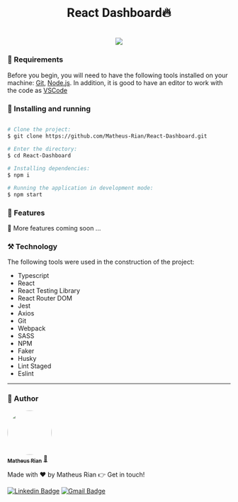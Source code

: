 <h1 style="font-family: roboto;" align='center'>React Dashboard🔥</h1>

<h1 style="font-family: roboto;" align='center'>
  <img src='https://img.shields.io/static/v1?label=status&message=Development&color=ffd700&style=for-the-badge&logo=React'></img>
</h1>


### :hammer: Requirements

Before you begin, you will need to have the following tools installed on your machine:
[Git](https://git-scm.com), [Node.js](https://nodejs.org/en/). 
In addition, it is good to have an editor to work with the code as [VSCode](https://code.visualstudio.com/)

### :rocket: Installing and running

```bash

# Clone the project:
$ git clone https://github.com/Matheus-Rian/React-Dashboard.git

# Enter the directory:
$ cd React-Dashboard
  
# Installing dependencies:
$ npm i

# Running the application in development mode:
$ npm start
``` 

### 🏁 Features 

🚧 More features coming soon ...

### ⚒️ Technology

The following tools were used in the construction of the project:

 - Typescript
 - React
 - React Testing Library
 - React Router DOM
 - Jest
 - Axios
 - Git
 - Webpack
 - SASS
 - NPM
 - Faker
 - Husky
 - Lint Staged
 - Eslint

---
### :trident: Author 

<a href="https://www.linkedin.com/in/matheus-rian-19b81a183/">
 <img style="border-radius: 50%;" src="https://avatars0.githubusercontent.com/u/53922139?s=460&u=78916fa8ef722becba440780b3f5756e66507bb7&v=4" width="100px;" alt=""/>
 <br />
 <sub><b>Matheus Rian</b></sub></a> <a href="https://www.linkedin.com/in/matheus-rian-19b81a183/" title="MatheusRian">🚀</a>

 Made with ❤️ by Matheus Rian :point_right: Get in touch!

[![Linkedin Badge](https://img.shields.io/badge/-Matheus-blue?style=flat-square&logo=Linkedin&logoColor=white&link=https://www.linkedin.com/in/tgmarinho/)](https://www.linkedin.com/in/matheus-rian-19b81a183/) [![Gmail Badge](https://img.shields.io/badge/-souzamatheusrian@gmail.com-c14438?style=flat-square&logo=Gmail&logoColor=white&link=mailto:souzamatheusrian@gmail.com)](souzamatheusrian@gmail.com)
